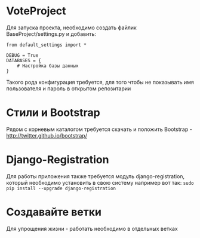 VoteProject
===========
Для запуска проекта, необходимо создать файлик BaseProject/settings.py и добавить:

    from default_settings import *

    DEBUG = True
    DATABASES = {
        # Настройка базы данных
    }

Такого рода конфигурация требуется, для того чтобы не показывать имя пользователя и пароль в открытом репозитарии


# Стили и Bootstrap

Рядом с корневым каталогом требуется скачать и положить Bootstrap - http://twitter.github.io/bootstrap/

# Django-Registration

Для работы приложения также требуется модуль django-registration, который необходимо установить в свою систему например вот так:
`sudo pip install --upgrade django-registration`

# Создавайте ветки

Для упрощения жизни - работать необходимо в отдельных ветках
